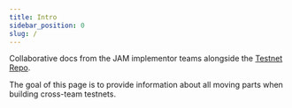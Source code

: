 ```yaml
---
title: Intro
sidebar_position: 0
slug: /
---
```


Collaborative docs from the JAM implementor teams alongside the [Testnet Repo](https://github.com/jam-duna/jamtestnet).

The goal of this page is to provide information about all moving parts when building cross-team testnets.
